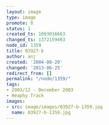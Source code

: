 ```yaml
---
layout: image
type: image
promote: 0
status: 1
created_ts: 1093016663
changed_ts: 1372159463
node_id: 1359
title: 03927-b
author: anj
created: '2004-08-20'
changed: '2013-06-25'
redirect_from: []
permalink: "/node/1359/"
tags:
- 2003/12 - December 2003
- Heaphy Track
images:
- src: image/images/03927-b-1359.jpg
  name: 03927-b-1359.jpg
---
```



